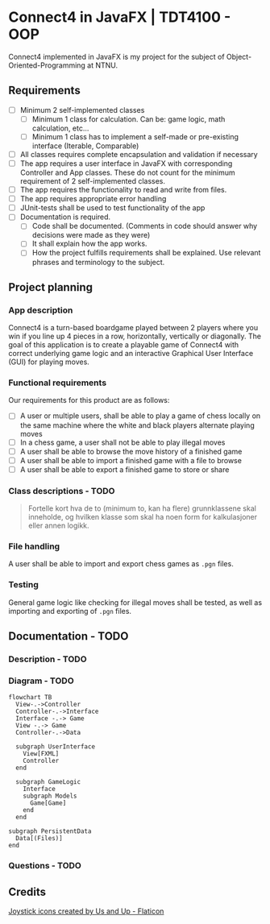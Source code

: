 # Connect4 in JavaFX | TDT4100 - OOP

Connect4 implemented in JavaFX is my project for the subject of Object-Oriented-Programming at NTNU.

## Requirements

- [ ] Minimum 2 self-implemented classes
  - [ ] Minimum 1 class for calculation. Can be: game logic, math calculation, etc...
  - [ ] Minimum 1 class has to implement a self-made or pre-existing interface (Iterable, Comparable)
- [ ] All classes requires complete encapsulation and validation if necessary
- [ ] The app requires a user interface in JavaFX with corresponding Controller and App classes. These do not count for the minimum requirement of 2 self-implemented classes.
- [ ] The app requires the functionality to read and write from files.
- [ ] The app requires appropriate error handling
- [ ] JUnit-tests shall be used to test functionality of the app
- [ ] Documentation is required.
  - [ ] Code shall be documented. (Comments in code should answer why decisions were made as they were)
  - [ ] It shall explain how the app works.
  - [ ] How the project fulfills requirements shall be explained. Use relevant phrases and terminology to the subject.

## Project planning

### App description

Connect4 is a turn-based boardgame played between 2 players where you win if you line up 4 pieces in a row, horizontally, vertically or diagonally.
The goal of this application is to create a playable game of Connect4 with correct underlying game logic and an interactive Graphical User Interface (GUI) for playing moves.

### Functional requirements

Our requirements for this product are as follows:

- [ ] A user or multiple users, shall be able to play a game of chess locally on the same machine where the white and black players alternate playing moves
- [ ] In a chess game, a user shall not be able to play illegal moves
- [ ] A user shall be able to browse the move history of a finished game
- [ ] A user shall be able to import a finished game with a file to browse
- [ ] A user shall be able to export a finished game to store or share

### Class descriptions - TODO

> Fortelle kort hva de to (minimum to, kan ha flere) grunnklassene skal inneholde, og hvilken klasse som skal ha noen form for kalkulasjoner eller annen logikk.

### File handling

A user shall be able to import and export chess games as `.pgn` files.

### Testing

General game logic like checking for illegal moves shall be tested, as well as importing and exporting of `.pgn` files.

## Documentation - TODO

### Description - TODO

### Diagram - TODO

```mermaid
flowchart TB
  View-.->Controller
  Controller-.->Interface
  Interface -.-> Game
  View -.-> Game
  Controller-.->Data

  subgraph UserInterface
    View[FXML]
    Controller
  end

  subgraph GameLogic
    Interface
    subgraph Models
      Game[Game]
    end
  end

subgraph PersistentData
  Data[(Files)]
end
```

### Questions - TODO

## Credits

<a href="https://www.flaticon.com/free-icons/joystick" title="joystick icons">Joystick icons created by Us and Up - Flaticon</a>
